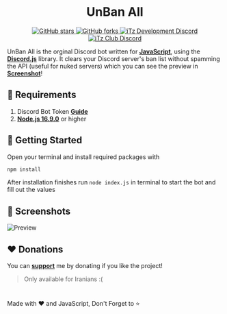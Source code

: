<h1 align="center">UnBan All</h1>

<div align="center">
    <a href="https://github.com/iTzArshia/UnBan-All/stargazers"> <img src="https://img.shields.io/github/stars/iTzArshia/UnBan-All.svg" alt="GitHub stars"/> </a>
    <a href="https://github.com/iTzArshia/UnBan-All/network"> <img src="https://img.shields.io/github/forks/iTzArshia/UnBan-All.svg" alt="GitHub forks"/> </a>
    <a href="https://discord.gg/nKrBshQvcK"> <img src="https://badgen.net/discord/members/nKrBshQvcK" alt="iTz Development Discord"/> </a>
    <a href="https://discord.gg/8hr9CRqmfc"> <img src="https://badgen.net/discord/members/8hr9CRqmfc" alt="iTz Club Discord"/> </a>
</div>

UnBan All is the orginal Discord bot written for **[JavaScript](https://www.javascript.com/)**, using the **[Discord.js](discord.js.org/)** library. It clears your Discord server's ban list without spamming the API (useful for nuked servers) which you can see the preview in **[Screenshot](https://github.com/iTzArshia/UnBan-All#-screenshot)**!

## 🚧 Requirements
1. Discord Bot Token **[Guide](https://discordjs.guide/preparations/setting-up-a-bot-application.html#creating-your-bot)**
2. **[Node.js 16.9.0](https://nodejs.org/en/download/)** or higher
## 🚀 Getting Started
Open your terminal and install required packages with
```sh
npm install
```
After installation finishes run `node index.js` in terminal to start the bot and fill out the values
## 📸 Screenshots
![Preview](https://user-images.githubusercontent.com/89854127/214914740-7fda740f-c735-4e85-9f4c-9680725da27b.png)
## ❤️ Donations
You can **[support](https://reymit.ir/itz_arshia)** me by donating if you like the project!
> Only available for Iranians :(
#
Made with ❤️ and JavaScript, Don't Forget to ⭐
